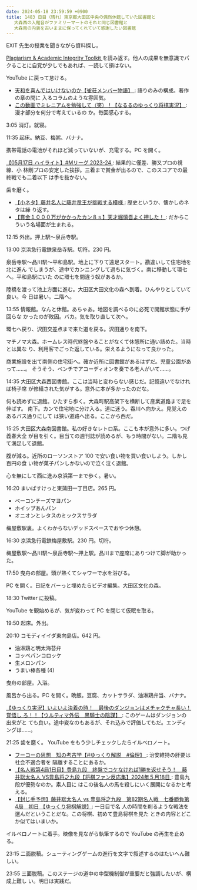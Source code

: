 ```yaml
---
date: 2024-05-18 23:59:59 +0900
title: 1483 日目（晴れ）東京都大田区中央の偶然休館していた図書館と
   大森西の入館音がファミリーマートのそれと同じ図書館と
   大森南の内装を古いままに保ってくれていて感謝したい図書館
---
```


EXIT 先生の授業を聞きながら資料探し。

[Plagiarism & Academic Integrity Toolkit
](https://www.student.unsw.edu.au/plagiarism) を読み返す。他人の成果を無意識でパ
クることに自覚が少しでもあれば、一読して損はない。

YouTube に戻って怠ける。

* [天和を喜んではいけないのか【雀荘メンバー物語】
  ](https://www.youtube.com/watch?v=FiA9Le9f--M): 語りのみの構成。著作の章の間に
  入るコラムのような雰囲気。
* [この動画でミレニアムを勉強して（笑）！【なるるのゆっくり将棋実況】
  ](https://www.youtube.com/watch?v=qVyzYkJdKQw): 漫才部分を何分で考えているの
  か。毎回感心する。

3:05 消灯。就寝。

11:35 起床。納豆、梅粥、バナナ。

携帯電話の電池がそれほど減っていないが、充電する。PC を開く。

[【05月17日 ハイライト】#Mリーグ 2023-24
](https://www.youtube.com/watch?v=66O9KenhZRI): 結果的に僅差、勝又プロの視線、小
林剛プロの安定した挨拶。三着まで賞金が出るので、このスコアでの最終戦でも二着以下
は手を抜かない。

歯を磨く。

* [【小ネタ】藤井名人に藤井竜王が挑戦する模様
  ](https://www.youtube.com/watch?v=SAE_hIodJCc): 歴史というか、懐かしのネタは繰
  り返す。
* [【賞金１０００万がかかったカン８ｓ】天才堀慎吾よく押した！
  ](https://www.youtube.com/watch?v=GPeIU3Snmpw): だからこういう名場面が生まれる。

12:15 外出。押上駅～泉岳寺駅。

13:00 京浜急行電鉄泉岳寺駅。切符。230 円。

泉岳寺駅～品川駅～平和島駅。地上に下りて遠足スタート。勘違いして住宅地を北に進ん
でしまうが、途中でカンニングして過ちに気づく。南に移動して環七へ。平和島駅にいた
のに環七を間違う奴があるか。

陸橋を渡って池上方面に進む。大田区大田文化の森へ到着。ひんやりとしていて良い。今
日は暑い。二階へ。

13:55 情報館。なんと休館。あちゃあ。地図を調べるのに必死で開館状態に手が回らな
かったのが敗因。バカ。気を取り直して次へ。

環七へ戻り、沢田交差点まで来た道を戻る。沢田通りを南下。

マチノマ大森。ホームレス時代終盤やることがなくて休憩所に通い詰めた。当時とは異な
り、利用客でごった返している。栄えるようになって良かった。

商業施設を出て南側の住宅街へ。確か近所に図書館があるはずだ。児童公園があって……。
そうそう、ベンチでアコーディオンを奏でる老人がいて……。

14:35 大田区大森西図書館。ここは当時と変わらない感じだ。記憶違いでなければ椅子席
が修繕された気がする。意外に本が多かったのだな。

何も読めずに退館。ひたすら歩く。大森町駅高架下を横断して産業道路まで足を伸ばす。
南下。カンで住宅地に分け入る。道に迷う。呑川へ向かえ。見覚えのあるバス通りにして
は狭い道路へ出る。ここから西だ。

15:25 大田区大森南図書館。私の好きなレトロ系。ここも本が意外に多い。つげ義春大全
が目を引く。目当ての週刊誌が読めるが、もう時間がない。二階も見て満足して退館。

腹が減る。近所のローソンストア 100 で安い食い物を買い食いしよう。しかし百円の食
い物が菓子パンしかないので泣く泣く退館。

心を無にして西に進み京浜第一まで歩く。暑い。

16:20 まいばすけっと東蒲田一丁目店。265 円。

* ベーコンチーズマヨパン
* ホイップあんパン
* オニオンとレタスのミックスサラダ

梅屋敷駅裏。よくわからないデッドスペースでおやつ休憩。

16:30 京浜急行電鉄梅屋敷駅。230 円。切符。

梅屋敷駅～品川駅～泉岳寺駅～押上駅。品川まで座席にありつけて脚が助かった。

17:50 曳舟の部屋。頭が熱くてシャワーで水を浴びる。

PC を開く。日記をバーっと埋めたらビデオ編集。大田区文化の森。

18:30 Twitter に投稿。
<blockquote class="twitter-tweet"
  data-conversation="none"
  data-media-max-width="480" data-theme="dark" data-align="center">
<a href="https://twitter.com/showa_yojyo/status/1791762071572648385"></a>
</blockquote>

YouTube を観始めるが、気が変わって PC を閉じて仮眠を取る。

19:50 起床。外出。

20:10 コモディイイダ東向島店。642 円。

* 油淋鶏と明太海苔弁
* コッペパンコロッケ
* 生メロンパン
* うまい棒各種 (4)

曳舟の部屋。入浴。

風呂から出る。PC を開く。晩飯。豆腐、カットサラダ、油淋鶏弁当、バナナ。

[【ゆっくり実況】いよいよ決着の時！　最後のダンジョンはメチャクチャ長い！覚悟し
ろ！！【ウルティマ外伝　黒騎士の陰謀】
](https://www.youtube.com/watch?v=2awYhaNgnho): このゲームはダンジョンの出来がと
ても良い。途中変なのもあるが、それ込みで評価してもだ。エンディングは……。

21:25 歯を磨く。 YouTube をもう少しチェックしたらイルベロノート。

* [フーコーの思想　知の考古学【#ゆっくり解説　#倫理】
  ](https://www.youtube.com/watch?v=rN3Xj6NS858): 治安維持の肝要は社会不適合者を
  隔離することにあるか。
* [【名人戦第4局1日目】豊島九段　終盤でコケなければ1勝を返せそう！　藤井聡太名人
  VS豊島将之九段【将棋ファン反応集】2024年５月18日
  ](https://www.youtube.com/watch?v=jDDZLrqoF8I): 豊島九段が優勢なのか。素人目に
  はこの後名人の馬を殺しにいく展開になるかと考える。
* [【封じ手予想】藤井聡太名人 vs 豊島将之九段　第82期名人戦　七番勝負第4局　初日
  【ゆっくり将棋解説】](https://www.youtube.com/watch?v=8pWq9R8d1q4): 一日目で名
  人の時間を削るような戦法を選んだということだな。この将棋、初めて豊島将棋を見た
  ときの内容とどこか似てはいまいか。

イルベロノートに着手。映像を見ながら執筆するので YouTube の再生を止める。

23:15 二面脱稿。シューティングゲームの進行を文字で叙述するのはたいへん難しい。

23:55 三面脱稿。このステージの道中の中型機制御が重要だと強調したいが、構成上難し
い。明日は実践だ。
